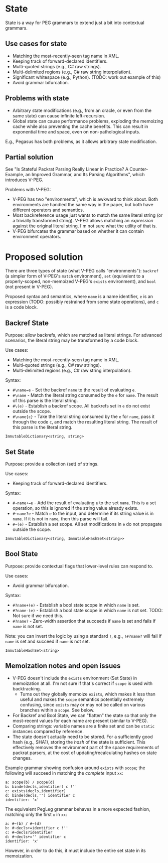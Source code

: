 # State

State is a way for PEG grammars to extend just a bit into contextual grammars.

## Use cases for state

- Matching the most-recently-seen tag name in XML.
- Keeping track of forward-declared identifiers.
- Multi-quoted strings (e.g., C# raw strings).
- Multi-delimited regions (e.g., C# raw string interpolation).
- Significant whitespace (e.g., Python). (TODO: work out example of this)
- Avoid grammar bifurcation.

## Problems with state

- Arbitrary state modifications (e.g., from an oracle, or even from the same state) can cause infinite left-recursion.
- Global state can cause performance problems, exploding the memoizing cache while also preventing the cache benefits. This can result in exponential time and space, even on non-pathological inputs.

E.g., Pegasus has both problems, as it allows arbitrary state modification.

## Partial solution

See "Is Stateful Packrat Parsing Really Linear in Practice? A Counter-Example, an Improved Grammar, and Its Parsing Algorithms", which introduces V-PEG.

Problems with V-PEG:

- V-PEG has two "environments", which is awkward to think about. Both environments are handled the same way in the paper, but both have different operators and semantics.
- Most backreference usage just wants to match the same literal string (or a trivially transformed string). V-PEG allows matching an *expression* against the original literal string. I'm not sure what the utility of that is.
- V-PEG bifurcates the grammar based on whether it can contain environment operators.

# Proposed solution

There are three types of state (what V-PEG calls "environments"): `backref` (a simpler form of V-PEG's `match` environment), `set` (equivalent to a properly-scoped, non-memoized V-PEG's `exists` environment), and `bool` (not present in V-PEG).

Proposed syntax and semantics, where `name` is a name identifier, `e` is an expression (TODO: possibly restrained from some state operations), and `c` is a code block.

## Backref State

Purpose: allow backrefs, which are matched as literal strings. For advanced scenarios, the literal string may be transformed by a code block.

Use cases:
- Matching the most-recently-seen tag name in XML.
- Multi-quoted strings (e.g., C# raw strings).
- Multi-delimited regions (e.g., C# raw string interpolation).

Syntax:

- `#\name=e` - Set the backref `name` to the result of evaluating `e`.
- `#\name` - Match the literal string consumed by the `e` for `name`. The result of this parse is the literal string.
- `#\(e)` - Establish a backref scope. All backrefs set in `e` do not exist outside the scope.
- `#\name{c}` - Take the literal string consumed by the `e` for `name`, pass it through the code `c`, and match the resulting literal string. The result of this parse is the literal string.

`ImmutableDictionary<string, string>`

## Set State

Purpose: provide a collection (set) of strings.

Use cases:
- Keeping track of forward-declared identifiers.

Syntax:

- `#~name+=e` - Add the result of evaluating `e` to the set `name`. This is a set operation, so this is ignored if the string value already exists.
- `#~name?e` - Match `e` to the input, and determine if its string value is in `name`. If it is not in `name`, then this parse will fail.
- `#~(e)` - Establish a set scope. All set modifications in `e` do not propagate outside the scope.

`ImmutableDictionary<string, ImmutableHashSet<string>>`

## Bool State

Purpose: provide contextual flags that lower-level rules can respond to.

Use cases:
- Avoid grammar bifurcation.

Syntax:

- `#?name+(e)` - Establish a bool state scope in which `name` is set.
- `#?name-(e)` - Establish a bool state scope in which `name` is not set. TODO: Not sure if we need this.
- `#?name?` - Zero-width assertion that succeeds if `name` is set and fails if `name` is not set.

Note: you can invert the logic by using a standard `!`, e.g., `!#?name?` will fail if `name` is set and succeed if `name` is not set.

`ImmutableHashSet<string>`

## Memoization notes and open issues

- V-PEG doesn't include the `exists` environment (Set State) in memoization at all. I'm not sure if that's correct if `scope` is used with backtracking.
  - Turns out they globally memoize `exists`, which makes it less than useful and makes the `scope` semantics potentially extremely confusing, since `exists` may or may not be called on various branches within a `scope`. See below.
- For Backref and Bool State, we can "flatten" the state so that only the most-recent values for each name are present (similar to V-PEG).
- Comparing strings: variable names are a finite set and can be `static` instances compared by reference.
- The state doesn't actually need to be stored. For a sufficiently good hash (e.g., SHA1), storing the *hash* of the state is sufficient. This effectively removes the environment part of the space requirements of packrat parsers, at the cost of updating/recalculating hashes on state changes.

Example grammar showing confusion around `exists` with `scope`; the following will succeed in matching the *complete* input `xx`:

```
a: scope(b) / scope(d)
b: binde(decls,identifier) c !''
c: exists(decls,identifier)
d: binde(decls,'') identifier c
identifier: 'x'
```

The equivalent PegLeg grammar behaves in a more expected fashion, matching only the first `x` in `xx`:

```
a: #~(b) / #~(d)
b: #~decls+=identifier c !''
c: #~decls?identifier
d: #~decls+='' identifier c
identifier: 'x'
```

However, in order to do this, it must include the entire set state in its memoization.
